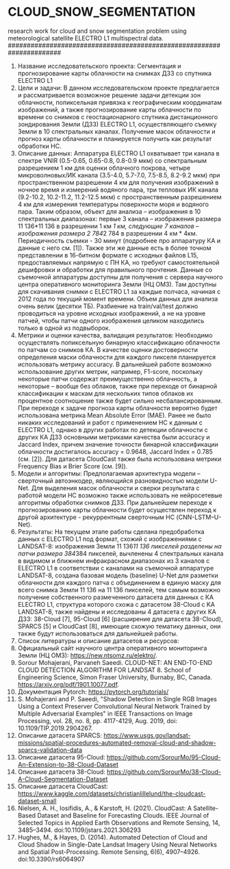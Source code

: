 # CLOUD_SNOW_SEGMENTATION
research work for cloud and snow segmentation problem using meteorological satellite ELECTRO L1 multispectral data.
######################################################################
1)	Название исследовательского проекта: 
Сегментация и прогнозирование карты облачности на снимках ДЗЗ со спутника ELECTRO L1
2)	Цели и задачи: 
В данном исследовательском проекте предлагается и рассматривается возможное решение задачи детекции зон облачности, попиксельная привязка к географическим координатам изображений,  а также прогнозирование карты облачности по времени со снимков с геостационарного спутника дистанционного зондирования Земли (ДЗЗ) ELECTRO L1, осуществляющего съемку Земли в 10 спектральных каналах. Получение масок облачности и прогноз карты облачности и планируется получить как результат обработки НС.
3)	Описание данных:
Аппаратура ELECTRO L1 охватывает три канала в спектре VNIR (0.5-0.65, 0.65-0.8, 0.8-0.9 мкм) со спектральным разрешением 1 км для оценки облачного покрова, четыре микроволновых/ИК канала (3.5-4.0, 5.7-7.0, 7.5-8.5, 8.2-9.2 мкм) при пространственном разрешении 4 км для получения изображений в ночное время и измерений водяного пара, три тепловых ИК канала (9.2-10.2, 10.2-11.2, 11.2-12.5 мкм) с пространственным разрешением 4 км для измерения температуры поверхности моря и водяного пара. Таким образом, объект для анализа – изображения в 10 спектральных диапазонах: первые 3 канала – изображения размера 11 136*11 136  в разрешении 1 км *1 км, следующие 7 каналов – изображения размера 2 784*2 784 в разрешении 4 км * 4км.  Периодичность съемки - 30 минут (подробнее про аппаратуру КА и данные с него см. [1]). Также эти же данные есть в более точном представлении в 16-битном формате с исходных файлов L15, предоставляемых напрямую с ПН КА, но требуют самостоятельной дешифровки и обработки для правильного прочтения. Данные со съемочной аппаратуры доступны для получения с сервера научного центра оперативного мониторинга Земли (НЦ ОМЗ). Там доступны для скачивания снимки с ELECTRO L1 за каждые полчаса, начиная с 2012 года по текущий момент времени. Объем данных для анализа очень велик (десятки ТБ). Разбиение на train/val/test должно проводиться на уровне исходных изображений, а не на уровне патчей, чтобы патчи одного изображения целиком находились только в одной из подвыборок.
4)	Метрики и оценки качества, валидация результатов:
Необходимо  осуществлять попиксельную бинарную классификацию облачности по патчам со снимков КА. В качестве оценки достоверности определения маски облачности  для каждого пикселя планируется использовать метрику accuracy. В дальнейшей работе возможно использование других метрик, например, F1-score, поскольку некоторые патчи содержат преимущественно облачность, а некоторые – вообще без облаков, также при переходе от бинарной классификации к маскам для нескольких типов облаков их процентное соотношение также будет сильно несбалансированным. При переходе к задаче прогноза карты облачности вероятно будет использована метрика Mean Absolute Error (MAE). Ранее не было никаких исследований и работ с применением НС к данным с ELECTRO L1, однако в других работах по детекции облачности с других КА ДЗЗ основными метриками качества были accuracy и Jaccard Index, причем значение точности бинарной классификации облачности достигалось accuracy = 0.9648, Jaccard Index = 0.785 (см. [2]). Для датасета CloudCast также была использована метрики Frequency Bias и Brier Score (см. [9]).
5)	Модели и алгоритмы:
Предполагаемая архитектура модели – сверточный автоэнкодер, являющийся разновидностью модели U-Net. Для выделения масок облачности и сверки результата с работой модели НС возможно также использовать не нейросетевые алгоритмы обработки снимков ДЗЗ. При дальнейшем переходе к прогнозированию карты облачности будет осуществлен переход к другой архитектуре - рекуррентным сверточным НС (CNN-LSTM–U-Net). 
6)	Результаты:
На текущем этапе работы сделана предобработка данных с ELECTRO L1 под формат, схожий с изображениями с LANDSAT-8: изображения Земли 11 136*11 136 пикселей разделены на патчи размера 384*384 пикселей, вычленены 4 спектральных канала в видимом и ближнем инфракрасном диапазонах из 3 каналов с ELECTRO L1 в соответствии с каналами на съемочной аппаратуре LANDSAT-8, создана базовая модель (baseline) U-Net для разметки облачности для каждого патча с объединением в единую маску для всего снимка Земли 11 136 на 11 136 пикселей, тем самым возможно получение собственного размеченного датасета для данных с КА ELECTRO L1, структура которого схожа с датасетом 38-Cloud с KA LANDSAT-8, также найдены и исследованы 4 датасета с других КА ДЗЗ: 38-Cloud [7], 95-Cloud [6] (расширение для датасета 38-Cloud), SPARCS [5] и CloudCast [8], имеющие схожую тематику данных, они также будут использоваться для дальнейшей работы.
7)	Список литературы и описание датасетов и ресурсов:
1)	Официальный сайт научного центра оперативного мониторинга Земли (НЦ ОМЗ): https://new.ntsomz.ru/elektro/.
2)	Sorour Mohajerani, Parvaneh Saeedi. CLOUD-NET: AN END-TO-END CLOUD DETECTION ALGORITHM FOR LANDSAT 8. School of Engineering Science, Simon Fraser University, Burnaby, BC, Canada. https://arxiv.org/pdf/1901.10077.pdf.
3)	Документация Pytorch: https://pytorch.org/tutorials/
4)	S. Mohajerani and P. Saeedi, "Shadow Detection in Single RGB Images Using a Context Preserver Convolutional Neural Network Trained by Multiple Adversarial Examples" in IEEE Transactions on Image Processing, vol. 28, no. 8, pp. 4117-4129, Aug. 2019, doi: 10.1109/TIP.2019.2904267.
5)	Описание датасета SPARCS: https://www.usgs.gov/landsat-missions/spatial-procedures-automated-removal-cloud-and-shadow-sparcs-validation-data
6)	Описание датасета 95-Cloud: https://github.com/SorourMo/95-Cloud-An-Extension-to-38-Cloud-Dataset
7)	Описание датасета 38-Cloud: https://github.com/SorourMo/38-Cloud-A-Cloud-Segmentation-Dataset
8)	Описание датасета CloudCast: https://www.kaggle.com/datasets/christianlillelund/the-cloudcast-dataset-small
9)	Nielsen, A. H., Iosifidis, A., & Karstoft, H. (2021). CloudCast: A Satellite-Based Dataset and Baseline for Forecasting Clouds. IEEE Journal of Selected Topics in Applied Earth Observations and Remote Sensing, 14, 3485–3494. doi:10.1109/jstars.2021.306293
10)	Hughes, M., & Hayes, D. (2014). Automated Detection of Cloud and Cloud Shadow in Single-Date Landsat Imagery Using Neural Networks and Spatial Post-Processing. Remote Sensing, 6(6), 4907–4926. doi:10.3390/rs6064907
